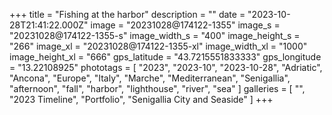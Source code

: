 +++
title = "Fishing at the harbor"
description = ""
date = "2023-10-28T21:41:22.000Z"
image = "20231028@174122-1355"
image_s = "20231028@174122-1355-s"
image_width_s = "400"
image_height_s = "266"
image_xl = "20231028@174122-1355-xl"
image_width_xl = "1000"
image_height_xl = "666"
gps_latitude = "43.7215551833333"
gps_longitude = "13.22108925"
phototags = [ "2023", "2023-10", "2023-10-28", "Adriatic", "Ancona", "Europe", "Italy", "Marche", "Mediterranean", "Senigallia", "afternoon", "fall", "harbor", "lighthouse", "river", "sea" ]
galleries = [ "", "2023 Timeline", "Portfolio", "Senigallia City and Seaside" ]
+++
